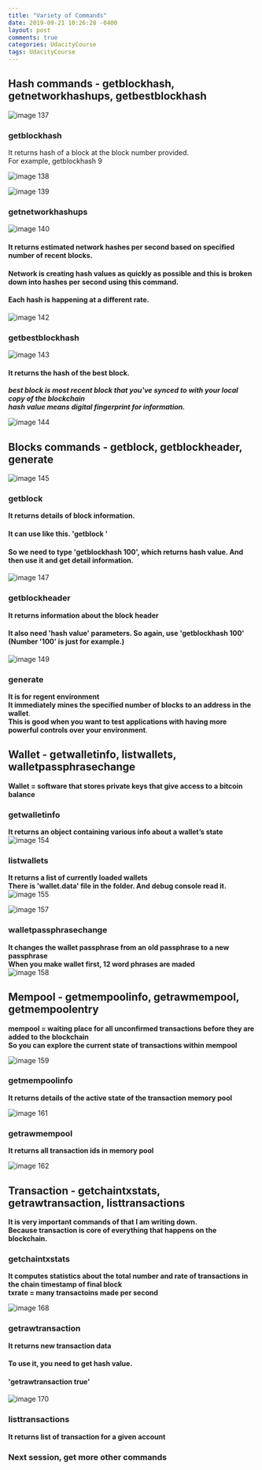```yaml
---
title: "Variety of Commands"
date: 2019-09-21 10:26:28 -0400
layout: post
comments: true
categories: UdacityCourse
tags: UdacityCourse
---
```


## Hash commands - getblockhash, getnetworkhashups, getbestblockhash  
![image 137](https://user-images.githubusercontent.com/31816456/45864646-9d43da00-bdb5-11e8-802f-93e9e286b93a.png)  

### getblockhash  
It returns hash of a block at the block number provided.  
For example, getblockhash 9  

![image 138](https://user-images.githubusercontent.com/31816456/45864679-bf3d5c80-bdb5-11e8-87e2-346ac592dff5.png)  

![image 139](https://user-images.githubusercontent.com/31816456/45864680-bfd5f300-bdb5-11e8-8e4a-fb4ae9ba3be1.png)  

### getnetworkhashups  

![image 140](https://user-images.githubusercontent.com/31816456/45864681-bfd5f300-bdb5-11e8-8993-2b041864e274.png)  

#### It returns estimated network hashes per second based on specified number of recent blocks.  
#### Network is creating hash values as quickly as possible and this is broken down into hashes per second using this command.  
#### Each hash is happening at a different rate.  
![image 142](https://user-images.githubusercontent.com/31816456/45864685-c06e8980-bdb5-11e8-8fb5-e399436522a0.png)  

### getbestblockhash  

![image 143](https://user-images.githubusercontent.com/31816456/45864686-c06e8980-bdb5-11e8-96d3-104da76e9d14.png)  

#### It returns the hash of the best block.
 ***best block is most recent block that you've synced to with your local copy of the blockchain***  
 ***hash value means digital fingerprint for information.***  
 
![image 144](https://user-images.githubusercontent.com/31816456/45864687-c06e8980-bdb5-11e8-8421-e7f4d2a71098.png)  

## Blocks commands - getblock, getblockheader, generate  
![image 145](https://user-images.githubusercontent.com/31816456/45864950-db8dc900-bdb6-11e8-9abc-933dcdf02205.png)  

### getblock  
**It returns details of block information.**  
#### It can use like this. 'getblock <hashvalue>'  
#### So we need to type 'getblockhash 100', which returns hash value. And then use it and get detail information.  

![image 147](https://user-images.githubusercontent.com/31816456/45864945-da5c9c00-bdb6-11e8-9ad8-b87a95ba6dab.png)  

### getblockheader  
**It returns information about the block header**
#### It also need 'hash value' parameters. So again, use 'getblockhash 100' (Number '100' is just for example.)  

![image 149](https://user-images.githubusercontent.com/31816456/45864948-daf53280-bdb6-11e8-8525-20ab38794bd8.png)  

### generate  
**It is for regent environment**  
**It immediately mines the specified number of blocks to an address in the wallet**.  
**This is good when you want to test applications with having more powerful controls over your environment**.  

## Wallet - getwalletinfo, listwallets, walletpassphrasechange  
**Wallet = software that stores private keys that give access to a bitcoin balance**  

### getwalletinfo  
**It returns an object containing various info about a wallet’s state**  
![image 154](https://user-images.githubusercontent.com/31816456/45865727-640d6900-bdb9-11e8-8053-d5c522a07f17.png)  

### listwallets  
**It returns a list of currently loaded wallets**  
**There is 'wallet.data' file in the folder. And debug console read it.**  
![image 155](https://user-images.githubusercontent.com/31816456/45865728-640d6900-bdb9-11e8-803b-b4cc735d568f.png)  

![image 157](https://user-images.githubusercontent.com/31816456/45865731-64a5ff80-bdb9-11e8-804e-0c7efe4bf688.png)  

### walletpassphrasechange  
**It changes the wallet passphrase from an old passphrase to a new passphrase**  
**When you make wallet first, 12 word phrases are maded**  
![image 158](https://user-images.githubusercontent.com/31816456/45865732-64a5ff80-bdb9-11e8-8f8f-a3f618d18c25.png)  

## Mempool - getmempoolinfo, getrawmempool, getmempoolentry  

**mempool = waiting place for all unconfirmed transactions before they are added to the blockchain**  
**So you can explore the current state of transactions within mempool**  

![image 159](https://user-images.githubusercontent.com/31816456/45865733-64a5ff80-bdb9-11e8-8ae9-2fc6d808d31d.png)  

### getmempoolinfo  
**It returns details of the active state of the transaction memory pool**  

![image 161](https://user-images.githubusercontent.com/31816456/45866225-0da12a00-bdbb-11e8-9d66-1d106ce04776.png)  

### getrawmempool  
**It returns all transaction ids in memory pool**  

![image 162](https://user-images.githubusercontent.com/31816456/45866226-0e39c080-bdbb-11e8-998e-7c9a9985415a.png)  

## Transaction - getchaintxstats, getrawtransaction, listtransactions  
**It is very important commands of that I am writing down.**  
**Because transaction is core of everything that happens on the blockchain.**  

### getchaintxstats  

**It computes statistics about the total number and rate of transactions in the chain timestamp of final block**  
**txrate = many transactoins made per second**  

![image 168](https://user-images.githubusercontent.com/31816456/45866936-24e11700-bdbd-11e8-8645-e2db93509e4c.png)  

### getrawtransaction  

**It returns new transaction data**  
#### To use it, you need to get hash value.  
#### 'getrawtransaction <hashvalue> true'  

![image 170](https://user-images.githubusercontent.com/31816456/45866938-24e11700-bdbd-11e8-9f5e-669685d43e60.png)  

### listtransactions  

**It returns list of transaction for a given account**  

### Next session, get more other commands  
